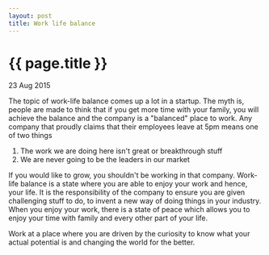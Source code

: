 ```yaml
---
layout: post
title: Work life balance 
---
```


# {{ page.title }}

23 Aug 2015

The topic of work-life balance comes up a lot in a startup. The myth is, people are made to think that if you get more time with your family, you will achieve the balance and the company is a "balanced" place to work. Any company that proudly claims that their employees leave at 5pm means one of two things 

1. The work we are doing here isn't great or breakthrough stuff 
2. We are never going to be the leaders in our market

If you would like to grow, you shouldn't be working in that company. Work-life balance is a state where you are able to enjoy your work and hence, your life. It is the responsibility of the company to ensure you are given challenging stuff to do, to invent a new way of doing things in your industry. When you enjoy your work, there is a state of peace which allows you to enjoy your time with family and every other part of your life.

Work at a place where you are driven by the curiosity to know what your actual potential is and changing the world for the better. 
